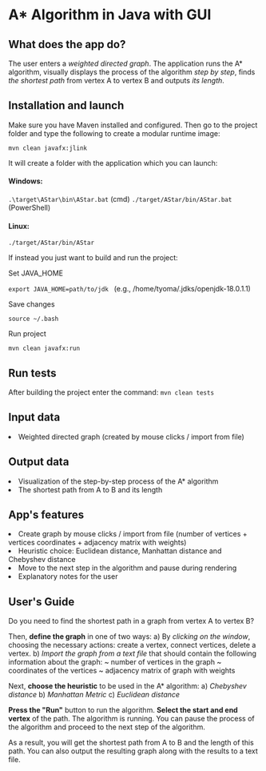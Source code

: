 <h1> A* Algorithm in Java with GUI</h1>

<h2> What does the app do?</h2>

The user enters a *weighted directed graph*. The application runs the A* algorithm, visually displays the process of the algorithm *step by step*, finds *the shortest path* from vertex A to vertex B and outputs *its length*.

<h2>Installation and launch</h2>
Make sure you have Maven installed and configured. Then go to the project folder and type the following to create a modular runtime image:

<code>mvn clean javafx:jlink</code>

It will create a folder with the application which you can launch:

<h4> Windows: </h4>

<code>.\target\AStar\bin\AStar.bat</code> (cmd)
<code>./target/AStar/bin/AStar.bat</code> (PowerShell)

<h4> Linux: </h4>

<code>./target/AStar/bin/AStar</code>

If instead you just want to build and run the project:

Set JAVA_HOME

<code>export JAVA_HOME=path/to/jdk </code> (e.g., /home/tyoma/.jdks/openjdk-18.0.1.1)

Save changes

<code>source ~/.bash</code> 

Run project

<code>mvn clean javafx:run</code> 

<h2>Run tests</h2>
After building the project enter the command:
<code>mvn clean tests</code>

<h2>Input data</h2>

<li>Weighted directed graph (created by mouse clicks / import from file)</li>

<h2>Output data</h2>

<li>Visualization of the step-by-step process of the A* algorithm <br/></li>
<li>The shortest path from A to B and its length<br/></li>

<h2>App's features</h2>
<li>Create graph by mouse clicks / import from file (number of vertices + vertices coordinates + adjacency matrix with weights)</li>
<li>Heuristic choice: Euclidean distance, Manhattan distance and Chebyshev distance</li>
<li>Move to the next step in the algorithm and pause during rendering</li>
<li>Explanatory notes for the user</li>
<h2>User's Guide</h2>
<p> Do you need to find the shortest path in a graph from vertex A to vertex B?

Then, **define the graph** in one of two ways:
a) By *clicking on the window*, choosing the necessary actions: create a vertex, connect vertices, delete a vertex.
b) *Import the graph from a text file* that should contain the following information about the graph:
  ~ number of vertices in the graph
  ~ coordinates of the vertices
  ~ adjacency matrix of graph with weights

Next, **choose the heuristic** to be used in the A* algorithm:
a) *Chebyshev distance*
b) *Manhattan Metric*
c) *Euclidean distance*

**Press the "Run"** button to run the algorithm.
**Select the start and end vertex** of the path.
The algorithm is running.
You can pause the process of the algorithm and proceed to the next step of the algorithm.

As a result, you will get the shortest path from A to B and the length of this path.
You can also output the resulting graph along with the results to a text file.</p>
